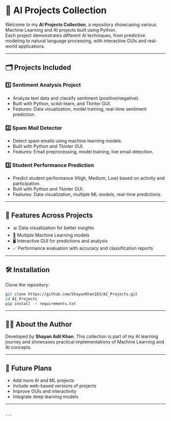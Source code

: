 
# 🤖 AI Projects Collection

Welcome to my **AI Projects Collection**, a repository showcasing various Machine Learning and AI projects built using Python.  
Each project demonstrates different AI techniques, from predictive modeling to natural language processing, with interactive GUIs and real-world applications.

---

## 🗂️ Projects Included

### 1️⃣ Sentiment Analysis Project
- Analyze text data and classify sentiment (positive/negative).  
- Built with Python, scikit-learn, and Tkinter GUI.  
- Features: Data visualization, model training, real-time sentiment prediction.  

### 2️⃣ Spam Mail Detector
- Detect spam emails using machine learning models.  
- Built with Python and Tkinter GUI.  
- Features: Email preprocessing, model training, live email detection.  

### 3️⃣ Student Performance Prediction
- Predict student performance (High, Medium, Low) based on activity and participation.  
- Built with Python and Tkinter GUI.  
- Features: Data visualization, multiple ML models, real-time predictions.  

---

## 🚀 Features Across Projects
- 📊 Data visualization for better insights  
- 🤖 Multiple Machine Learning models  
- 🖥️ Interactive GUI for predictions and analysis  
- ✅ Performance evaluation with accuracy and classification reports  

---

## 🛠️ Installation
Clone the repository:
```bash
git clone https://github.com/ShayanKhan183/AI_Projects.git
cd AI_Projects
pip install -r requirements.txt
````

---

## 👨‍💻 About the Author

Developed by **Shayan Adil Khan**.
This collection is part of my AI learning journey and showcases practical implementations of Machine Learning and AI concepts.

---

## 🔮 Future Plans

* Add more AI and ML projects
* Include web-based versions of projects
* Improve GUIs and interactivity
* Integrate deep learning models

---

```

---
